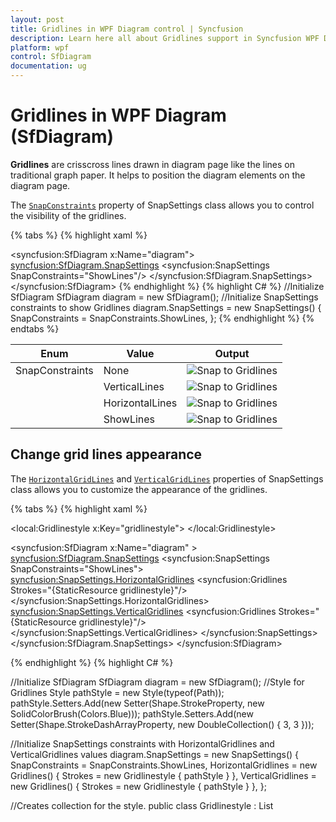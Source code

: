 ```yaml
---
layout: post
title: Gridlines in WPF Diagram control | Syncfusion
description: Learn here all about Gridlines support in Syncfusion WPF Diagram (SfDiagram) control, its elements and more.
platform: wpf
control: SfDiagram
documentation: ug
---
```


# Gridlines in WPF Diagram (SfDiagram)

**Gridlines** are crisscross lines drawn in diagram page like the lines on traditional graph paper. It helps to position the diagram elements on the diagram page.

The [`SnapConstraints`](https://help.syncfusion.com/cr/wpf/Syncfusion.UI.Xaml.Diagram.SnapSettings.html#Syncfusion_UI_Xaml_Diagram_SnapSettings_SnapConstraints) property of SnapSettings class allows you to control the visibility of the gridlines.

{% tabs %}
{% highlight xaml %}
<!--Initialize SfDiagram-->
<syncfusion:SfDiagram x:Name="diagram">
    <!--Initialize SnapSettings constraints to show Gridlines-->
    <syncfusion:SfDiagram.SnapSettings>
        <syncfusion:SnapSettings SnapConstraints="ShowLines"/>
    </syncfusion:SfDiagram.SnapSettings>
</syncfusion:SfDiagram>
{% endhighlight %}
{% highlight C# %}
//Initialize SfDiagram
SfDiagram diagram = new SfDiagram();
//Initialize SnapSettings constraints to show Gridlines
diagram.SnapSettings = new SnapSettings()
{
    SnapConstraints = SnapConstraints.ShowLines,
};
{% endhighlight %}
{% endtabs %}

| Enum  | Value| Output |
|---|---|---|
| SnapConstraints| None | ![Snap to Gridlines](Gridlines_images/GridlinesNone.png) |
|  |VerticalLines | ![Snap to Gridlines](Gridlines_images/GridlinesVertical.png) |
|  | HorizontalLines| ![Snap to Gridlines](Gridlines_images/GridlinesHorizontal.png) |
|  | ShowLines| ![Snap to Gridlines](Gridlines_images/GridlinesShowLines.png) |

## Change grid lines appearance

The [`HorizontalGridLines`](https://help.syncfusion.com/cr/wpf/Syncfusion.UI.Xaml.Diagram.SnapSettings.html#Syncfusion_UI_Xaml_Diagram_SnapSettings_HorizontalGridlines) and [`VerticalGridLines`](https://help.syncfusion.com/cr/wpf/Syncfusion.UI.Xaml.Diagram.SnapSettings.html#Syncfusion_UI_Xaml_Diagram_SnapSettings_VerticalGridlines) properties of SnapSettings class allows you to customize the appearance of the gridlines. 

{% tabs %}
{% highlight xaml %}

<!--Style for Gridlines-->
<local:Gridlinestyle x:Key="gridlinestyle">
    <Style TargetType="Path">
        <Setter Property="Stroke" Value="Blue"/>
        <Setter Property="StrokeDashArray" Value="3"/>
    </Style>
</local:Gridlinestyle>

<!--Initialize SfDiagram-->
<syncfusion:SfDiagram x:Name="diagram" >
    <!--Initialize Snap Settings-->
    <syncfusion:SfDiagram.SnapSettings>
        <syncfusion:SnapSettings SnapConstraints="ShowLines">
            <!--Initialize Horizontal Gridlines-->
            <syncfusion:SnapSettings.HorizontalGridlines>
                <syncfusion:Gridlines Strokes="{StaticResource gridlinestyle}"/>
            </syncfusion:SnapSettings.HorizontalGridlines>
            <!--Initialize Vertical Gridlines-->
            <syncfusion:SnapSettings.VerticalGridlines>
                <syncfusion:Gridlines Strokes="{StaticResource gridlinestyle}"/>
            </syncfusion:SnapSettings.VerticalGridlines>
        </syncfusion:SnapSettings>
    </syncfusion:SfDiagram.SnapSettings>
</syncfusion:SfDiagram>

{% endhighlight %}
{% highlight C# %}

//Initialize SfDiagram
SfDiagram diagram = new SfDiagram();
//Style for Gridlines
Style pathStyle = new Style(typeof(Path));
pathStyle.Setters.Add(new Setter(Shape.StrokeProperty, new SolidColorBrush(Colors.Blue)));
pathStyle.Setters.Add(new Setter(Shape.StrokeDashArrayProperty, new DoubleCollection() { 3, 3 }));

//Initialize SnapSettings constraints with HorizontalGridlines and VerticalGridlines values
diagram.SnapSettings = new SnapSettings()
{
    SnapConstraints = SnapConstraints.ShowLines,
    HorizontalGridlines = new Gridlines()
    {
        Strokes = new Gridlinestyle { pathStyle }
    },
    VerticalGridlines = new Gridlines()
    {
        Strokes = new Gridlinestyle { pathStyle }
    },
};

//Creates collection for the style.
public class Gridlinestyle : List<Style>
{
}
{% endhighlight %}
{% endtabs %}

![Snap to Gridlines](Gridlines_images/CustomGridlines.png)

## Change grid spacing

The thickness and space between the gridlines can be customized by using [`LinesInterval`](https://help.syncfusion.com/cr/wpf/Syncfusion.UI.Xaml.Diagram.Gridlines.html#Syncfusion_UI_Xaml_Diagram_Gridlines_LinesInterval) property of Gridlines class. The `LinesInterval` is a type of List<double> collection, where the values at the odd indexes are referred as thickness of the lines and the values at the even indexes are referred as space between the gridlines.

{% tabs %}
{% highlight xaml %}
<!--Initializes the double collection-->
<local:Intervals x:Key="Intervals">
    <!--Thickness of the grid line-->
    <sys:Double>0.25</sys:Double>
    <!--Space between each gridlines-->
    <sys:Double>10</sys:Double>
    <sys:Double>0.5</sys:Double>
    <sys:Double>20</sys:Double>
    <sys:Double>1</sys:Double>
    <sys:Double>30</sys:Double>
    <sys:Double>1.25</sys:Double>
    <sys:Double>40</sys:Double>
    <sys:Double>1.5</sys:Double>
    <sys:Double>50</sys:Double>
</local:Intervals>

<!--Initialize SfDiagram-->
<syncfusion:SfDiagram x:Name="diagram" >
    <syncfusion:SfDiagram.SnapSettings>
        <syncfusion:SnapSettings SnapConstraints="ShowLines">
            <!--Initialize Horizontal Gridlines-->
            <syncfusion:SnapSettings.HorizontalGridlines>
                <syncfusion:Gridlines LinesInterval="{StaticResource Intervals}" />
            </syncfusion:SnapSettings.HorizontalGridlines>
            <!--Initialize Vertical Gridlines-->
            <syncfusion:SnapSettings.VerticalGridlines>
                <syncfusion:Gridlines LinesInterval="{StaticResource Intervals}"/>
            </syncfusion:SnapSettings.VerticalGridlines>
        </syncfusion:SnapSettings>
    </syncfusion:SfDiagram.SnapSettings>
</syncfusion:SfDiagram>
{% endhighlight %}
{% highlight C# %}

//Initialize SfDiagram
SfDiagram diagram = new SfDiagram();

//Initialize the double collection
Intervals intervals = new Intervals { 0.25, 10, 0.5, 20, 1, 30, 1.25, 40, 1.5, 50 };
//Initialize Snap Setting constraints with HorizontalGridlines and VerticalGridlines values
diagram.SnapSettings = new SnapSettings()
{
    SnapConstraints = SnapConstraints.ShowLines,
    HorizontalGridlines = new Gridlines()
    {
        //Define lines interval value
        LinesInterval = intervals,
    },
    VerticalGridlines = new Gridlines()
    {
        //Define lines interval value
        LinesInterval = intervals,
    },
};

//Creates collection for the double values.
public class Intervals : List<double>
{
}
{% endhighlight %}
{% endtabs %}

![Snap to Gridlines](Gridlines_images/LineIntervals.png)

Find the [Gridlines sample](https://github.com/SyncfusionExamples/WPF-Diagram-Examples/tree/master/Samples/Gridlines) to depict the Gridlines.

{% seealso %}

[How to snap the objects on gridlines](/wpf/diagram/snapping/definesnapping)

{% endseealso %}
